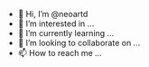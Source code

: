 - 👋 Hi, I’m @neoartd
- 👀 I’m interested in ...
- 🌱 I’m currently learning ...
- 💞️ I’m looking to collaborate on ...
- 📫 How to reach me ...

<!---
neoartd/neoartd is a ✨ special ✨ repository because its `README.md` (this file) appears on your GitHub profile.
You can click the Preview link to take a look at your changes.
--->
